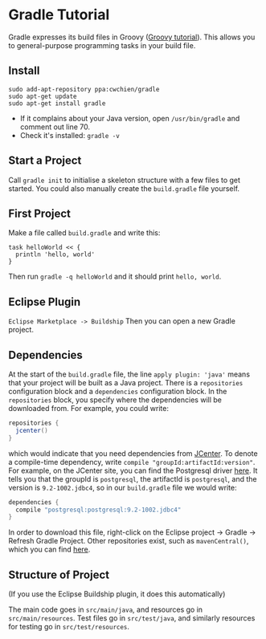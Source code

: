 Gradle Tutorial
===============
Gradle expresses its build files in Groovy ([Groovy
tutorial](https://learnxinyminutes.com/docs/groovy/)). This allows you to
general-purpose programming tasks in your build file.

Install
-------
```
sudo add-apt-repository ppa:cwchien/gradle
sudo apt-get update
sudo apt-get install gradle
```
- If it complains about your Java version, open `/usr/bin/gradle` and comment
  out line 70.
- Check it's installed: `gradle -v`

Start a Project
---------------
Call `gradle init` to initialise a skeleton structure with a few files to get
started. You could also manually create the `build.gradle` file yourself.

First Project
------------
Make a file called `build.gradle` and write this:
```
task helloWorld << {
  println 'hello, world'
}
```

Then run `gradle -q helloWorld` and it should print `hello, world`.

Eclipse Plugin
--------------
`Eclipse Marketplace -> Buildship`
Then you can open a new Gradle project.

Dependencies
------------
At the start of the `build.gradle` file, the line `apply plugin: 'java'` means
that your project will be built as a Java project. There is a `repositories`
configuration block and a `dependencies` configuration block. In the
`repositories` block, you specify where the dependencies will be downloaded
from. For example, you could write:

```groovy
repositories {
  jcenter()
}
```

which would indicate that you need dependencies from
[JCenter](https://bintray.com/bintray/jcenter). To denote a compile-time
dependency, write `compile "groupId:artifactId:version"`. For example, on the
JCenter site, you can find the Postgresql driver
[here](https://bintray.com/bintray/jcenter/postgresql%3Apostgresql/view). It
tells you that the groupId is `postgresql`, the artifactId is `postgresql`, and
the version is `9.2-1002.jdbc4`, so in our `build.gradle` file we would write:

```groovy
dependencies {
  compile "postgresql:postgresql:9.2-1002.jdbc4"
}
```

In order to download this file, right-click on the Eclipse project -> Gradle ->
Refresh Gradle Project. Other repositories exist, such as `mavenCentral()`,
which you can find [here](http://search.maven.org/).

Structure of Project
--------------------
(If you use the Eclipse Buildship plugin, it does this automatically)

The main code goes in `src/main/java`, and resources go in `src/main/resources`.
Test files go in `src/test/java`, and similarly resources for testing go in
`src/test/resources`.


